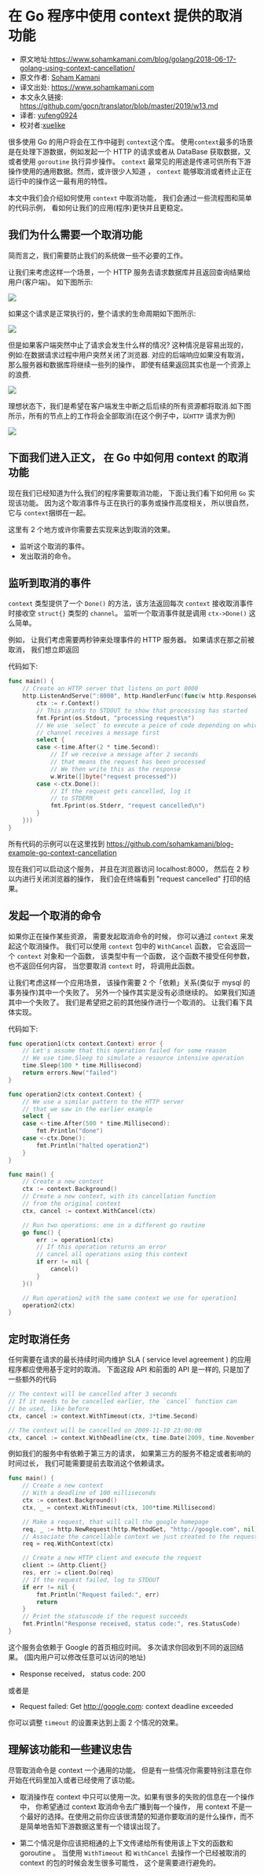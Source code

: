 # 在 Go 程序中使用 context 提供的取消功能

- 原文地址:https://www.sohamkamani.com/blog/golang/2018-06-17-golang-using-context-cancellation/
- 原文作者: [Soham Kamani](https://www.packtpub.com/books/info/authors/soham-kamani)
- 译文出处: https://www.sohamkamani.com
- 本文永久链接: https://github.com/gocn/translator/blob/master/2019/w13.md
- 译者: [yufeng0924](https://github.com/yufeng0924)
- 校对者:[xuelike](https://github.com/xuelike)

很多使用 Go 的用户将会在工作中碰到 `context`这个库。 使用`context`最多的场景是在处理下游数据，例如发起一个 HTTP 的请求或者从 DataBase 获取数据，又或者使用 `goroutine` 执行异步操作。 `context` 最常见的用途是传递可供所有下游操作使用的通用数据。然而，或许很少人知道 ， `context` 能够取消或者终止正在运行中的操作这一最有用的特性。 

本文中我们会介绍如何使用 `context` 中取消功能， 我们会通过一些流程图和简单的代码示例， 看如何让我们的应用(程序)更快并且更稳定。
## 我们为什么需要一个取消功能
简而言之，我们需要防止我们的系统做一些不必要的工作。  

让我们来考虑这样一个场景，一个 HTTP 服务去请求数据库并且返回查询结果给用户(客户端)。 如下图所示:

![](https://www.sohamkamani.com/client-diagram-199c2b8faf7663c9b7e83de127012a6c.svg )

如果这个请求是正常执行的，整个请求的生命周期如下图所示:

![](https://www.sohamkamani.com/timing-ideal-ff6e4d831668b9da81c1c214224e4521.svg)

但是如果客户端突然中止了请求会发生什么样的情况? 这种情况是容易出现的， 例如:在数据请求过程中用户突然关闭了浏览器. 对应的后端响应如果没有取消， 那么服务器和数据库将继续一些列的操作， 即使有结果返回其实也是一个资源上的浪费.

![](https://www.sohamkamani.com/timing-without-cancel-4955e194034f42b5edd7632f1461c124.svg)

理想状态下，我们是希望在客户端发生中断之后后续的所有资源都将取消.如下图所示，所有的节点上的工作将会全部取消(在这个例子中，以``HTTP`` 请求为例)

![](https://www.sohamkamani.com/timing-with-cancel-2af484f735aab3022ea8d7a9a9c1b675.svg)

## 下面我们进入正文， 在 Go 中如何用 context 的取消功能

现在我们已经知道为什么我们的程序需要取消功能， 下面让我们看下如何用 ``Go`` 实现该功能。 因为这个取消事件与正在执行的事务或操作高度相关， 所以很自然， 它与   ``context``捆绑在一起。

这里有 2 个地方或许你需要去实现来达到取消的效果。
- 监听这个取消的事件。
- 发出取消的命令。

## 监听到取消的事件

`context` 类型提供了一个 `Done()` 的方法，该方法返回每次 `context` 接收取消事件时接收空 `struct{}` 类型的 `channel`。 监听一个取消事件就是调用 `ctx->Done()` 这么简单。 

例如， 让我们考虑需要两秒钟来处理事件的 HTTP 服务器。 如果请求在那之前被取消， 我们想立即返回

代码如下:
```go
func main() {
	// Create an HTTP server that listens on port 8000
	http.ListenAndServe(":8000", http.HandlerFunc(func(w http.ResponseWriter, r *http.Request) {
		ctx := r.Context()
		// This prints to STDOUT to show that processing has started
		fmt.Fprint(os.Stdout, "processing request\n")
		// We use `select` to execute a peice of code depending on which
		// channel receives a message first
		select {
		case <-time.After(2 * time.Second):
			// If we receive a message after 2 seconds
			// that means the request has been processed
			// We then write this as the response
			w.Write([]byte("request processed"))
		case <-ctx.Done():
			// If the request gets cancelled, log it
			// to STDERR
			fmt.Fprint(os.Stderr, "request cancelled\n")
		}
	}))
}
```
所有代码的示例可以在这里找到 https://github.com/sohamkamani/blog-example-go-context-cancellation  

现在我们可以启动这个服务， 并且在浏览器访问 localhost:8000， 然后在 2 秒以内进行关闭浏览器的操作， 我们会在终端看到 "request cancelled" 打印的结果。

## 发起一个取消的命令

如果你正在操作某些资源， 需要发起取消命令的时候， 你可以通过 `context` 来发起这个取消操作。 我们可以使用 `context` 包中的 `WithCancel` 函数， 它会返回一个 `context` 对象和一个函数， 该类型中有一个函数， 这个函数不接受任何参数， 也不返回任何内容， 当您要取消 `context` 时， 将调用此函数。

让我们考虑这样一个应用场景， 该操作需要 2 个「依赖」关系(类似于 mysql 的事务操作)其中一个失败了。 另外一个操作其实是没有必须继续的。 如果我们知道其中一个失败了。 我们是希望把之前的其他操作进行一个取消的。
让我们看下具体实现。



代码如下:
```go
func operation1(ctx context.Context) error {
	// Let's assume that this operation failed for some reason
	// We use time.Sleep to simulate a resource intensive operation
	time.Sleep(100 * time.Millisecond)
	return errors.New("failed")
}

func operation2(ctx context.Context) {
	// We use a similar pattern to the HTTP server
	// that we saw in the earlier example
	select {
	case <-time.After(500 * time.Millisecond):
		fmt.Println("done")
	case <-ctx.Done():
		fmt.Println("halted operation2")
	}
}

func main() {
	// Create a new context
	ctx := context.Background()
	// Create a new context, with its cancellation function
	// from the original context
	ctx, cancel := context.WithCancel(ctx)

	// Run two operations: one in a different go routine
	go func() {
		err := operation1(ctx)
		// If this operation returns an error
		// cancel all operations using this context
		if err != nil {
			cancel()
		}
	}()

	// Run operation2 with the same context we use for operation1
	operation2(ctx)
}
```

## 定时取消任务

任何需要在请求的最长持续时间内维护 SLA ( service level agreement ) 的应用程序都应使用基于定时的取消。 下面这段 API 和前面的 API 是一样的, 只是加了一些额外的代码
```go
// The context will be cancelled after 3 seconds
// If it needs to be cancelled earlier, the `cancel` function can
// be used, like before
ctx, cancel := context.WithTimeout(ctx, 3*time.Second)

// The context will be cancelled on 2009-11-10 23:00:00
ctx, cancel := context.WithDeadline(ctx, time.Date(2009, time.November, 10, 23, 0, 0, 0, time.UTC))
```
例如我们的服务中有依赖于第三方的请求， 如果第三方的服务不稳定或者影响的时间过长， 我们可能需要提前去取消这个依赖请求。

```go
func main() {
	// Create a new context
	// With a deadline of 100 milliseconds
	ctx := context.Background()
	ctx, _ = context.WithTimeout(ctx, 100*time.Millisecond)

	// Make a request, that will call the google homepage
	req, _ := http.NewRequest(http.MethodGet, "http://google.com", nil)
	// Associate the cancellable context we just created to the request
	req = req.WithContext(ctx)

	// Create a new HTTP client and execute the request
	client := &http.Client{}
	res, err := client.Do(req)
	// If the request failed, log to STDOUT
	if err != nil {
		fmt.Println("Request failed:", err)
		return
	}
	// Print the statuscode if the request succeeds
	fmt.Println("Response received, status code:", res.StatusCode)
}
```
这个服务会依赖于 Google 的首页相应时间。 多次请求你回收到不同的返回结果。 (国内用户可以修改任意可以访问的地址)
- Response received， status code: 200

或者是

- Request failed: Get http://google.com: context deadline exceeded

你可以调整 `timeout` 的设置来达到上面 2 个情况的效果。

## 理解该功能和一些建议忠告

尽管取消命令是 context 一个通用的功能， 但是有一些情况你需要特别注意在你开始在代码里加入或者已经使用了该功能。

- 取消操作在 context 中只可以使用一次。如果有很多的失败的信息在一个操作中， 你希望通过 context 取消命令去广播到每一个操作， 用 context 不是一个最好的选择。在使用之前你应该很清楚的知道你要取消的是什么操作，而不是简单地告知下游数据这里有一个错误出现了。  

- 第二个情况是你应该把相通的上下文传递给所有使用该上下文的函数和 goroutine 。 当使用 ``WithTimeout`` 和 ``WithCancel`` 去操作一个已经被取消的 context 的包的时候会发生很多可能性， 这个是需要进行避免的。
